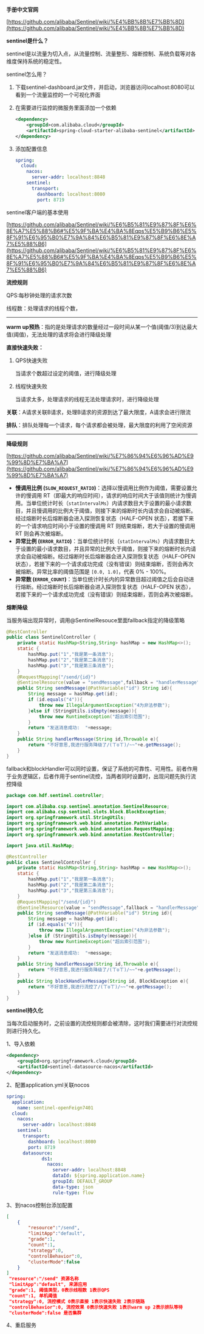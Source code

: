 **手册中文官网**

[https://github.com/alibaba/Sentinel/wiki/%E4%BB%8B%E7%BB%8D](https://github.com/alibaba/Sentinel/wiki/%E4%BB%8B%E7%BB%8D)

**sentinel是什么？**

sentinel是以流量为切入点，从流量控制、流量整形、熔断控制、系统负载等对各维度保持系统的稳定性。

sentinel怎么用？

1. 下载sentinel-dashboard.jar文件，并启动，浏览器访问localhost:8080可以看到一个流量监控的一个可视化界面

2. 在需要进行监控的微服务里面添加一个依赖

   ```xml
   <dependency>
       <groupId>com.alibaba.cloud</groupId>
       <artifactId>spring-cloud-starter-alibaba-sentinel</artifactId>
   </dependency>
   ```

3. 添加配置信息

   ```yml
   spring:
     cloud:
       nacos:
         server-addr: localhost:8848
       sentinel:
         transport:
           dashboard: localhost:8080
           port: 8719
   ```

sentinel客户端的基本使用

[https://github.com/alibaba/Sentinel/wiki/%E6%B5%81%E9%87%8F%E6%8E%A7%E5%88%B6#%E5%9F%BA%E4%BA%8Eqps%E5%B9%B6%E5%8F%91%E6%95%B0%E7%9A%84%E6%B5%81%E9%87%8F%E6%8E%A7%E5%88%B6](https://github.com/alibaba/Sentinel/wiki/%E6%B5%81%E9%87%8F%E6%8E%A7%E5%88%B6#%E5%9F%BA%E4%BA%8Eqps%E5%B9%B6%E5%8F%91%E6%95%B0%E7%9A%84%E6%B5%81%E9%87%8F%E6%8E%A7%E5%88%B6)





**流控规则**





QPS:每秒钟处理的请求次数

线程数：处理请求的线程个数，

-------------------------------------------------------

**warm up预热**：指的是处理请求的数量经过一段时间从某一个值(阈值/3)到达最大值(阈值)，无法处理的请求将会进行降级处理

**直接快速失败：**

1. QPS快速失败

   当请求个数超过设定的阈值，进行降级处理

2. 线程快速失败

   当请求太多，处理请求的线程无法处理请求时，进行降级处理

**关联**：A请求关联B请求，处理B请求的资源到达了最大限度，A请求会进行限流

**排队**：排队处理每一个请求，每个请求都会被处理，最大限度的利用了空闲资源







-------------------------------------------------------------

**降级规则**

[https://github.com/alibaba/Sentinel/wiki/%E7%86%94%E6%96%AD%E9%99%8D%E7%BA%A7](https://github.com/alibaba/Sentinel/wiki/%E7%86%94%E6%96%AD%E9%99%8D%E7%BA%A7)

- **慢调用比例 (`SLOW_REQUEST_RATIO`)**：选择以慢调用比例作为阈值，需要设置允许的慢调用 RT（即最大的响应时间），请求的响应时间大于该值则统计为慢调用。当单位统计时长（`statIntervalMs`）内请求数目大于设置的最小请求数目，并且慢调用的比例大于阈值，则接下来的熔断时长内请求会自动被熔断。经过熔断时长后熔断器会进入探测恢复状态（HALF-OPEN 状态），若接下来的一个请求响应时间小于设置的慢调用 RT 则结束熔断，若大于设置的慢调用 RT 则会再次被熔断。
- **异常比例 (`ERROR_RATIO`)**：当单位统计时长（`statIntervalMs`）内请求数目大于设置的最小请求数目，并且异常的比例大于阈值，则接下来的熔断时长内请求会自动被熔断。经过熔断时长后熔断器会进入探测恢复状态（HALF-OPEN 状态），若接下来的一个请求成功完成（没有错误）则结束熔断，否则会再次被熔断。异常比率的阈值范围是 `[0.0, 1.0]`，代表 0% - 100%。
- **异常数 (`ERROR_COUNT`)**：当单位统计时长内的异常数目超过阈值之后会自动进行熔断。经过熔断时长后熔断器会进入探测恢复状态（HALF-OPEN 状态），若接下来的一个请求成功完成（没有错误）则结束熔断，否则会再次被熔断。

**熔断降级**

当服务端出现异常时，调用@SentinelResouce里面fallback指定的降级策略

```java
@RestController
public class SentinelController {
    private static HashMap<String,String> hashMap = new HashMap<>();
    static {
        hashMap.put("1","我是第一条消息");
        hashMap.put("2","我是第二条消息");
        hashMap.put("3","我是第三条消息");
    }
    @RequestMapping("/send/{id}")
    @SentinelResource(value = "sendMessage",fallback = "handlerMessage")
    public String sendMessage(@PathVariable("id") String id){
        String message = hashMap.get(id);
        if (id.equals("4")){
            throw new IllegalArgumentException("4为非法参数");
        }else if (StringUtils.isEmpty(message)){
            throw new RuntimeException("超出索引范围");
        }
        return "发送消息成功:  "+message;
    }
    public String handlerMessage(String id,Throwable e){
        return "不好意思,我进行服务降级了/(ㄒoㄒ)/~~"+e.getMessage();
    }
}

```

fallback和blockHandler可以同时设置，保证了系统的可靠性、可用性。前者作用于业务逻辑区，后者作用于sentinel流控，当两者同时设置时，出现问题先执行流控降级

```java
package com.hdf.sentinel.controller;

import com.alibaba.csp.sentinel.annotation.SentinelResource;
import com.alibaba.csp.sentinel.slots.block.BlockException;
import org.springframework.util.StringUtils;
import org.springframework.web.bind.annotation.PathVariable;
import org.springframework.web.bind.annotation.RequestMapping;
import org.springframework.web.bind.annotation.RestController;

import java.util.HashMap;

@RestController
public class SentinelController {
    private static HashMap<String,String> hashMap = new HashMap<>();
    static {
        hashMap.put("1","我是第一条消息");
        hashMap.put("2","我是第二条消息");
        hashMap.put("3","我是第三条消息");
    }
    @RequestMapping("/send/{id}")
    @SentinelResource(value = "sendMessage",fallback = "handlerMessage",blockHandler = "blockHandlerMessage")
    public String sendMessage(@PathVariable("id") String id){
        String message = hashMap.get(id);
        if (id.equals("4")){
            throw new IllegalArgumentException("4为非法参数");
        }else if (StringUtils.isEmpty(message)){
            throw new RuntimeException("超出索引范围");
        }
        return "发送消息成功:  "+message;
    }
    public String handlerMessage(String id,Throwable e){
        return "不好意思,我进行服务降级了/(ㄒoㄒ)/~~"+e.getMessage();
    }
    public String blockHandlerMessage(String id, BlockException e){
        return "不好意思,我进行流控了/(ㄒoㄒ)/~~"+e.getMessage();
    }
}

```

**sentinel持久化**

当每次启动服务时，之前设置的流控规则都会被清除，这时我们需要进行对流控规则进行持久化。

1、导入依赖

```xml
<dependency>
    <groupId>org.springframework.cloud</groupId>
    <artifactId>sentinel-datasource-nacos</artifactId>
</dependency>
```

2、配置application.yml关联nocos

```yml
spring:
  application:
    name: sentinel-openFeign7401
  cloud:
    nacos:
      server-addr: localhost:8848
    sentinel:
      transport:
        dashboard: localhost:8080
        port: 8719
      datasource:
             ds1:
               nacos:
                 server-addr: localhost:8848
                 dataId: ${spring.application.name}
                 groupId: DEFAULT_GROUP
                 data-type: json
                 rule-type: flow
```

3、到nacos控制台添加配置

```json
[
    {
        "resource":"/send", 
        "limitApp":"default",
        "grade":1,
        "count":1,
        "strategy":0,
        "controlBehavior":0,
        "clusterMode":false
    }
]
 "resource":"/send" 资源名称
 "limitApp":"default", 来源应用
 "grade":1, 阈值类型，0表示线程数 1表示QPS
 "count":1, 单机阈值
 "strategy":0, 流控模式 0表示直接 1表示快速失败 2表示链路
 "controlBehavior":0, 流控效果 0表示快速失败 1表示warm up 2表示排队等待
 "clusterMode":false 是否集群
```

4、重启服务
